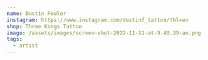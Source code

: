```yaml
---
name: Dustin Fowler
instagram: https://www.instagram.com/dustinf_tattoo/?hl=en
shop: Three Kings Tattoo
image: /assets/images/screen-shot-2022-11-11-at-9.40.39-am.png
tags:
  - artist
---
```

